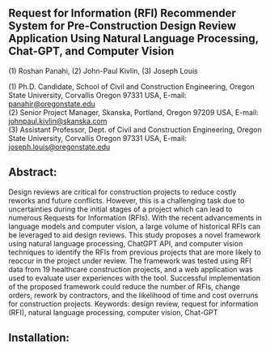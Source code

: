 ## Request for Information (RFI) Recommender System for Pre-Construction Design Review Application Using Natural Language Processing, Chat-GPT, and Computer Vision 

(1) Roshan Panahi, (2) John-Paul Kivlin, (3) Joseph Louis 

(1) Ph.D. Candidate, School of Civil and Construction Engineering, Oregon State University, Corvallis Oregon 97331 USA, E-mail: panahir@oregonstate.edu <br>
(2) Senior Project Manager, Skanska, Portland, Oregon 97209 USA, E-mail: johnpaul.kivlin@skanska.com <br>
(3) Assistant Professor, Dept. of Civil and Construction Engineering, Oregon State University, Corvallis Oregon 97331 USA, E-mail: joseph.louis@oregonstate.edu <br>

## Abstract:
Design reviews are critical for construction projects to reduce costly reworks and future conflicts. However, this is a challenging task due to uncertainties during the initial stages of a project which can lead to numerous Requests for Information (RFIs). With the recent advancements in language models and computer vision, a large volume of historical RFIs can be leveraged to aid design reviews. This study proposes a novel framework using natural language processing, ChatGPT API, and computer vision techniques to identify the RFIs from previous projects that are more likely to reoccur in the project under review. The framework was tested using RFI data from 19 healthcare construction projects, and a web application was used to evaluate user experiences with the tool. Successful implementation of the proposed framework could reduce the number of RFIs, change orders, rework by contractors, and the likelihood of time and cost overruns for construction projects. 
Keywords: design review, request for information (RFI), natural language processing, computer vision, Chat-GPT

## Installation:
